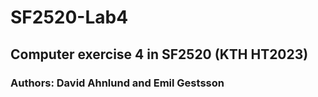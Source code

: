 # SF2520-Lab4
## Computer exercise 4 in SF2520 (KTH HT2023)
### Authors: David Ahnlund and Emil Gestsson
